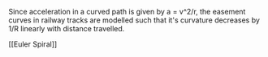 Since acceleration in a curved path is given by a = v^2/r, the easement curves
in railway tracks are modelled such that it's curvature decreases by 1/R
linearly with distance travelled.

[[Euler Spiral]]
